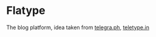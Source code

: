 # Flatype

The blog platform, idea taken from [telegra.ph](https://telegra.ph/), [teletype.in](https://teletype.in/)
